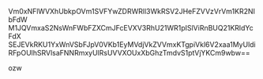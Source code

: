 Vm0xNFlWVXhUbkpOVm1SVFYwZDRWRll3WkRSV2JHeFZVVzVrVm1KR2NIbFdW
M1JQVmxaS2NsWnFWbFZXCmJFcEVXV3RhU21WR1pISlViRnBUQ21KRldYcFdX
SEJEVkRKU1YxWnVSbFJpV0VKb1EyMVdjVkZVVmxKTgpiVkl6V2xaa1MyUldi
RFpOUlhSRVlsaFNNRmxyUlRsUVVXOUxXbGhzTmdvS1ptVjYKCm9wbw==

ozw
